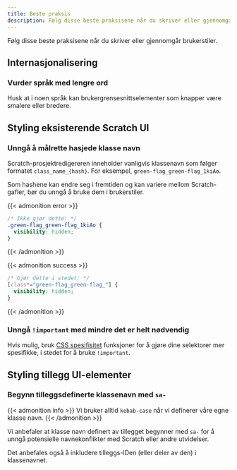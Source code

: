 ```yaml
---
title: Beste praksis
description: Følg disse beste praksisene når du skriver eller gjennomgår brukerstiler.
---
```


Følg disse beste praksisene når du skriver eller gjennomgår brukerstiler.


<!-- TODO: ## Legg til støtte for mørk modus -->
<!-- Eksempler på referanse til CSS-variabler fra editor-dark-mode, dark-www og scratchr2 -->


## Internasjonalisering

### Vurder språk med lengre ord

Husk at i noen språk kan brukergrensesnittselementer som knapper være smalere eller bredere.

<!-- TODO: ### Støtte for høyre-til-venstre-språk (RTL) -->


## Styling eksisterende Scratch UI


### Unngå å målrette hasjede klasse navn

Scratch-prosjektredigereren inneholder vanligvis klassenavn som følger formatet `class_name_{hash}`. For eksempel, `green-flag_green-flag_1kiAo`.

Som hashene kan endre seg i fremtiden og kan variere mellom Scratch-gafler, bør du unngå å bruke dem i brukerstiler.

{{< admonition error >}}
```css
/* Ikke gjør dette: */
.green-flag_green-flag_1kiAo {
  visibility: hidden;
}
```
{{< /admonition >}}

{{< admonition success >}}
```css
/* Gjør dette i stedet: */
[class*="green-flag_green-flag_"] {
  visibility: hidden;
}
```
{{< /admonition >}}

### Unngå `!important` med mindre det er helt nødvendig

Hvis mulig, bruk [CSS spesifisitet](https://web.dev/learn/css/specificity/) funksjoner for å gjøre dine selektorer mer spesifikke, i stedet for å bruke `!important`.
<!-- Dette kan være mer detaljert -->


## Styling tillegg UI-elementer


### Begynn tilleggsdefinerte klassenavn med `sa-`

{{< admonition info >}}
Vi bruker alltid `kebab-case` når vi definerer våre egne klasse navn.
{{< /admonition >}}

Vi anbefaler at klasse navn definert av tillegget begynner med `sa-` for å unngå potensielle navnekonflikter med Scratch eller andre utvidelser.

Det anbefales også å inkludere tilleggs-IDen (eller deler av den) i klassenavnet.

<!-- TODO: ### forklar bruken av z-indeks i Scratch-redigereren og relaterte konsepter -->
